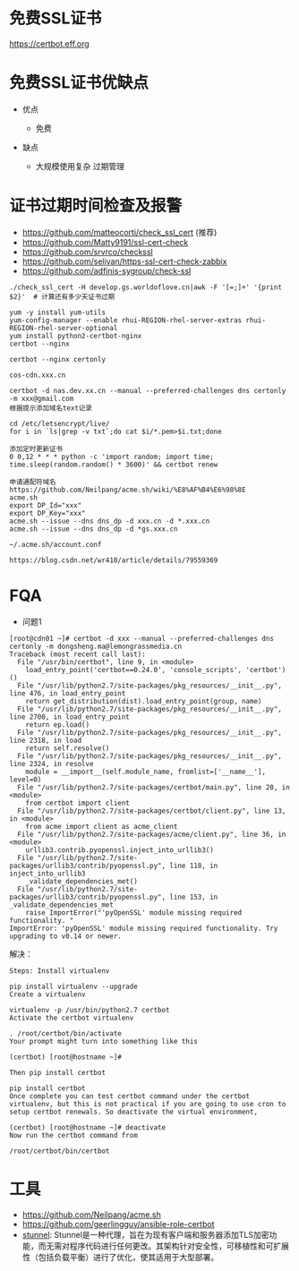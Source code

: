 # 免费SSL证书
https://certbot.eff.org

# 免费SSL证书优缺点
- 优点
  - 免费

- 缺点
  - 大规模使用复杂 过期管理

# 证书过期时间检查及报警
- https://github.com/matteocorti/check_ssl_cert (推荐)
- https://github.com/Matty9191/ssl-cert-check
- https://github.com/srvrco/checkssl
- https://github.com/selivan/https-ssl-cert-check-zabbix
- https://github.com/adfinis-sygroup/check-ssl

```
./check_ssl_cert -H develop.gs.worldoflove.cn|awk -F '[=;]+' '{print $2}'  # 计算还有多少天证书过期
```
```
yum -y install yum-utils
yum-config-manager --enable rhui-REGION-rhel-server-extras rhui-REGION-rhel-server-optional
yum install python2-certbot-nginx
certbot --nginx

certbot --nginx certonly

cos-cdn.xxx.cn

certbot -d nas.dev.xx.cn --manual --preferred-challenges dns certonly -m xxx@gmail.com
根据提示添加域名text记录

cd /etc/letsencrypt/live/
for i in `ls|grep -v txt`;do cat $i/*.pem>$i.txt;done

添加定时更新证书
0 0,12 * * * python -c 'import random; import time; time.sleep(random.random() * 3600)' && certbot renew

申请通配符域名
https://github.com/Neilpang/acme.sh/wiki/%E8%AF%B4%E6%98%8E
acme.sh
export DP_Id="xxx"
export DP_Key="xxx"
acme.sh --issue --dns dns_dp -d xxx.cn -d *.xxx.cn
acme.sh --issue --dns dns_dp -d *gs.xxx.cn

~/.acme.sh/account.conf

https://blog.csdn.net/wr410/article/details/79559369
```

# FQA
- 问题1
```
[root@cdn01 ~]# certbot -d xxx --manual --preferred-challenges dns certonly -m dongsheng.ma@lemongrassmedia.cn
Traceback (most recent call last):
  File "/usr/bin/certbot", line 9, in <module>
    load_entry_point('certbot==0.24.0', 'console_scripts', 'certbot')()
  File "/usr/lib/python2.7/site-packages/pkg_resources/__init__.py", line 476, in load_entry_point
    return get_distribution(dist).load_entry_point(group, name)
  File "/usr/lib/python2.7/site-packages/pkg_resources/__init__.py", line 2700, in load_entry_point
    return ep.load()
  File "/usr/lib/python2.7/site-packages/pkg_resources/__init__.py", line 2318, in load
    return self.resolve()
  File "/usr/lib/python2.7/site-packages/pkg_resources/__init__.py", line 2324, in resolve
    module = __import__(self.module_name, fromlist=['__name__'], level=0)
  File "/usr/lib/python2.7/site-packages/certbot/main.py", line 20, in <module>
    from certbot import client
  File "/usr/lib/python2.7/site-packages/certbot/client.py", line 13, in <module>
    from acme import client as acme_client
  File "/usr/lib/python2.7/site-packages/acme/client.py", line 36, in <module>
    urllib3.contrib.pyopenssl.inject_into_urllib3()
  File "/usr/lib/python2.7/site-packages/urllib3/contrib/pyopenssl.py", line 118, in inject_into_urllib3
    _validate_dependencies_met()
  File "/usr/lib/python2.7/site-packages/urllib3/contrib/pyopenssl.py", line 153, in _validate_dependencies_met
    raise ImportError("'pyOpenSSL' module missing required functionality. "
ImportError: 'pyOpenSSL' module missing required functionality. Try upgrading to v0.14 or newer.
```
解决：
```
Steps: Install virtualenv

pip install virtualenv --upgrade
Create a virtualenv

virtualenv -p /usr/bin/python2.7 certbot
Activate the certbot virtualenv

. /root/certbot/bin/activate
Your prompt might turn into something like this

(certbot) [root@hostname ~]#

Then pip install certbot

pip install certbot
Once complete you can test certbot command under the certbot virtualenv, but this is not practical if you are going to use cron to setup certbot renewals. So deactivate the virtual environment,

(certbot) [root@hostname ~]# deactivate
Now run the certbot command from

/root/certbot/bin/certbot
```
# 工具
- https://github.com/Neilpang/acme.sh
- https://github.com/geerlingguy/ansible-role-certbot
- [stunnel](http://www.stunnel.org/): Stunnel是一种代理，旨在为现有客户端和服务器添加TLS加密功能，而无需对程序代码进行任何更改。其架构针对安全性，可移植性和可扩展性（包括负载平衡）进行了优化，使其适用于大型部署。
